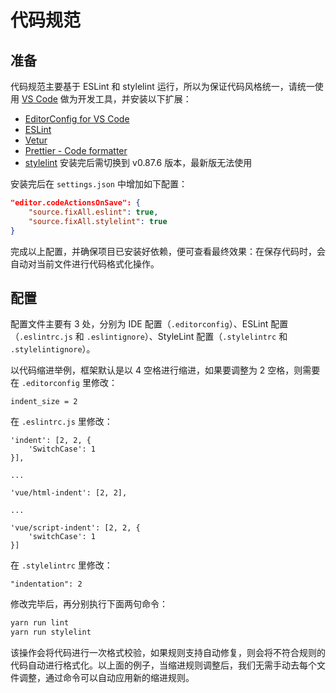 # 代码规范

## 准备

代码规范主要基于 ESLint 和 stylelint 运行，所以为保证代码风格统一，请统一使用 [VS Code](https://code.visualstudio.com/) 做为开发工具，并安装以下扩展：

- [EditorConfig for VS Code](https://marketplace.visualstudio.com/items?itemName=EditorConfig.EditorConfig)
- [ESLint](https://marketplace.visualstudio.com/items?itemName=dbaeumer.vscode-eslint)
- [Vetur](https://marketplace.visualstudio.com/items?itemName=octref.vetur)
- [Prettier - Code formatter](https://marketplace.visualstudio.com/items?itemName=esbenp.prettier-vscode)
- [stylelint](https://marketplace.visualstudio.com/items?itemName=stylelint.vscode-stylelint) 安装完后需切换到 v0.87.6 版本，最新版无法使用

安装完后在 `settings.json` 中增加如下配置：

```json
"editor.codeActionsOnSave": {
	"source.fixAll.eslint": true,
	"source.fixAll.stylelint": true
}
```

完成以上配置，并确保项目已安装好依赖，便可查看最终效果：在保存代码时，会自动对当前文件进行代码格式化操作。

## 配置

配置文件主要有 3 处，分别为 IDE 配置（`.editorconfig`）、ESLint 配置（`.eslintrc.js` 和 `.eslintignore`）、StyleLint 配置（`.stylelintrc` 和 `.stylelintignore`）。

以代码缩进举例，框架默认是以 4 空格进行缩进，如果要调整为 2 空格，则需要在 `.editorconfig` 里修改：

```
indent_size = 2
```

在 `.eslintrc.js` 里修改：

```
'indent': [2, 2, {
    'SwitchCase': 1
}],

...

'vue/html-indent': [2, 2],

...

'vue/script-indent': [2, 2, {
    'switchCase': 1
}]
```

在 `.stylelintrc` 里修改：

```
"indentation": 2
```

修改完毕后，再分别执行下面两句命令：

```bash
yarn run lint
yarn run stylelint
```

该操作会将代码进行一次格式校验，如果规则支持自动修复，则会将不符合规则的代码自动进行格式化。以上面的例子，当缩进规则调整后，我们无需手动去每个文件调整，通过命令可以自动应用新的缩进规则。
